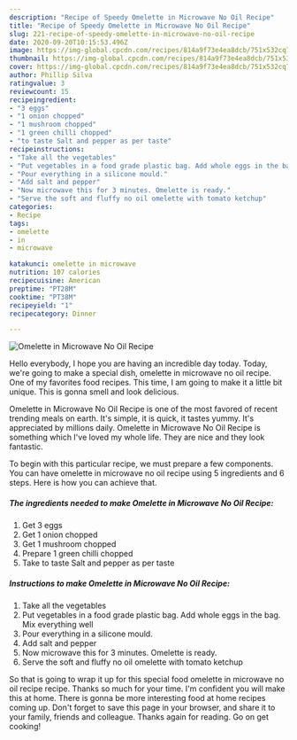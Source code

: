 ```yaml
---
description: "Recipe of Speedy Omelette in Microwave No Oil Recipe"
title: "Recipe of Speedy Omelette in Microwave No Oil Recipe"
slug: 221-recipe-of-speedy-omelette-in-microwave-no-oil-recipe
date: 2020-09-20T10:15:53.496Z
image: https://img-global.cpcdn.com/recipes/814a9f73e4ea8dcb/751x532cq70/omelette-in-microwave-no-oil-recipe-recipe-main-photo.jpg
thumbnail: https://img-global.cpcdn.com/recipes/814a9f73e4ea8dcb/751x532cq70/omelette-in-microwave-no-oil-recipe-recipe-main-photo.jpg
cover: https://img-global.cpcdn.com/recipes/814a9f73e4ea8dcb/751x532cq70/omelette-in-microwave-no-oil-recipe-recipe-main-photo.jpg
author: Phillip Silva
ratingvalue: 3
reviewcount: 15
recipeingredient:
- "3 eggs"
- "1 onion chopped"
- "1 mushroom chopped"
- "1 green chilli chopped"
- "to taste Salt and pepper as per taste"
recipeinstructions:
- "Take all the vegetables"
- "Put vegetables in a food grade plastic bag. Add whole eggs in the bag. Mix everything well"
- "Pour everything in a silicone mould."
- "Add salt and pepper"
- "Now microwave this for 3 minutes. Omelette is ready."
- "Serve the soft and fluffy no oil omelette with tomato ketchup"
categories:
- Recipe
tags:
- omelette
- in
- microwave

katakunci: omelette in microwave 
nutrition: 107 calories
recipecuisine: American
preptime: "PT28M"
cooktime: "PT38M"
recipeyield: "1"
recipecategory: Dinner

---
```



![Omelette in Microwave No Oil Recipe](https://img-global.cpcdn.com/recipes/814a9f73e4ea8dcb/751x532cq70/omelette-in-microwave-no-oil-recipe-recipe-main-photo.jpg)

Hello everybody, I hope you are having an incredible day today. Today, we're going to make a special dish, omelette in microwave no oil recipe. One of my favorites food recipes. This time, I am going to make it a little bit unique. This is gonna smell and look delicious.



Omelette in Microwave No Oil Recipe is one of the most favored of recent trending meals on earth. It's simple, it is quick, it tastes yummy. It's appreciated by millions daily. Omelette in Microwave No Oil Recipe is something which I've loved my whole life. They are nice and they look fantastic.


To begin with this particular recipe, we must prepare a few components. You can have omelette in microwave no oil recipe using 5 ingredients and 6 steps. Here is how you can achieve that.

<!--inarticleads1-->

##### The ingredients needed to make Omelette in Microwave No Oil Recipe:

1. Get 3 eggs
1. Get 1 onion chopped
1. Get 1 mushroom chopped
1. Prepare 1 green chilli chopped
1. Take to taste Salt and pepper as per taste




<!--inarticleads2-->

##### Instructions to make Omelette in Microwave No Oil Recipe:

1. Take all the vegetables
1. Put vegetables in a food grade plastic bag. Add whole eggs in the bag. Mix everything well
1. Pour everything in a silicone mould.
1. Add salt and pepper
1. Now microwave this for 3 minutes. Omelette is ready.
1. Serve the soft and fluffy no oil omelette with tomato ketchup




So that is going to wrap it up for this special food omelette in microwave no oil recipe recipe. Thanks so much for your time. I'm confident you will make this at home. There is gonna be more interesting food at home recipes coming up. Don't forget to save this page in your browser, and share it to your family, friends and colleague. Thanks again for reading. Go on get cooking!

